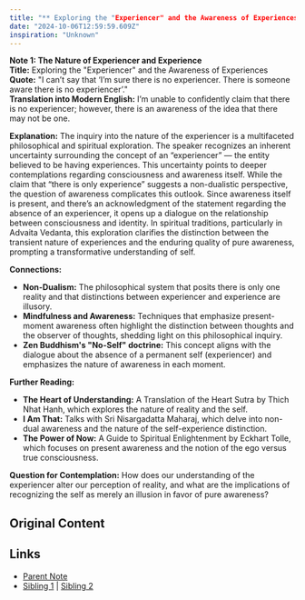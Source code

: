 ```yaml
---
title: "** Exploring the "Experiencer" and the Awareness of Experiences"
date: "2024-10-06T12:59:59.609Z"
inspiration: "Unknown"
---
```


  
**Note 1: The Nature of Experiencer and Experience**  
**Title:** Exploring the "Experiencer" and the Awareness of Experiences  
**Quote:** "I can’t say that ‘I’m sure there is no experiencer. There is someone aware there is no experiencer’."  
**Translation into Modern English:** I’m unable to confidently claim that there is no experiencer; however, there is an awareness of the idea that there may not be one.  

**Explanation:** The inquiry into the nature of the experiencer is a multifaceted philosophical and spiritual exploration. The speaker recognizes an inherent uncertainty surrounding the concept of an “experiencer” — the entity believed to be having experiences. This uncertainty points to deeper contemplations regarding consciousness and awareness itself. While the claim that “there is only experience” suggests a non-dualistic perspective, the question of awareness complicates this outlook. Since awareness itself is present, and there’s an acknowledgment of the statement regarding the absence of an experiencer, it opens up a dialogue on the relationship between consciousness and identity. In spiritual traditions, particularly in Advaita Vedanta, this exploration clarifies the distinction between the transient nature of experiences and the enduring quality of pure awareness, prompting a transformative understanding of self.  

**Connections:**  
- **Non-Dualism:** The philosophical system that posits there is only one reality and that distinctions between experiencer and experience are illusory.  
- **Mindfulness and Awareness:** Techniques that emphasize present-moment awareness often highlight the distinction between thoughts and the observer of thoughts, shedding light on this philosophical inquiry.  
- **Zen Buddhism's "No-Self" doctrine:** This concept aligns with the dialogue about the absence of a permanent self (experiencer) and emphasizes the nature of awareness in each moment.  

**Further Reading:**  
- **The Heart of Understanding:** A Translation of the Heart Sutra by Thich Nhat Hanh, which explores the nature of reality and the self.  
- **I Am That:** Talks with Sri Nisargadatta Maharaj, which delve into non-dual awareness and the nature of the self-experience distinction.  
- **The Power of Now:** A Guide to Spiritual Enlightenment by Eckhart Tolle, which focuses on present awareness and the notion of the ego versus true consciousness.  

**Question for Contemplation:** How does our understanding of the experiencer alter our perception of reality, and what are the implications of recognizing the self as merely an illusion in favor of pure awareness?  


## Original Content



## Links

- [Parent Note](/parent-note.md)
- [Sibling 1](/zettel1.md) | [Sibling 2](/zettel2.md)
